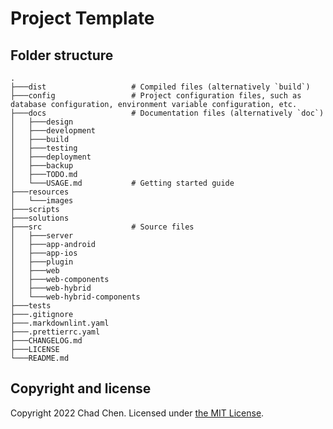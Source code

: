# Project Template

## Folder structure

```
.
├───dist                   # Compiled files (alternatively `build`)
├───config                 # Project configuration files, such as database configuration, environment variable configuration, etc.
├───docs                   # Documentation files (alternatively `doc`)
│   ├───design
│   ├───development
│   ├───build
│   ├───testing
│   ├───deployment
│   ├───backup
│   ├───TODO.md
│   └───USAGE.md           # Getting started guide
├───resources
│   └───images
├───scripts
├───solutions
├───src                    # Source files
│   ├───server
│   ├───app-android
│   ├───app-ios
│   ├───plugin
│   ├───web
│   ├───web-components
│   ├───web-hybrid
│   └───web-hybrid-components
├───tests
├───.gitignore
├───.markdownlint.yaml
├───.prettierrc.yaml
├───CHANGELOG.md
├───LICENSE
└───README.md
```

## Copyright and license

Copyright 2022 Chad Chen.
Licensed under [the MIT License](/LICENSE).
